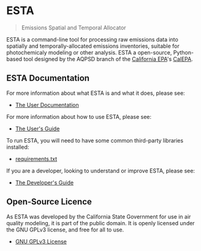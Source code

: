 # ESTA

> Emissions Spatial and Temporal Allocator

ESTA is a command-line tool for processing raw emissions data into spatially and temporally-allocated emissions inventories, suitable for photochemicaly modeling or other analysis. ESTA a open-source, Python-based tool designed by the AQPSD branch of the [California EPA][CalEPA]'s [CalEPA][ARB].


## ESTA Documentation

For more information about what ESTA is and what it does, please see:

* [The User Documentation](docs/USER_DOCS.md)

For more information about how to use ESTA, please see:

* [The User's Guide](docs/USERS_GUIDE.md)

To run ESTA, you will need to have some common third-party libraries installed:

* [requirements.txt](requirements.txt)

If you are a developer, looking to understand or improve ESTA, please see:

* [The Developer's Guide](docs/DEVELOPERS.md)


## Open-Source Licence

As ESTA was developed by the California State Government for use in air quality modeling, it is part of the public domain. It is openly licensed under the GNU GPLv3 license, and free for all to use.

* [GNU GPLv3 License](LICENSE)


[ARB]: http://www.arb.ca.gov/homepage.htm
[CalEPA]: http://www.calepa.ca.gov/
